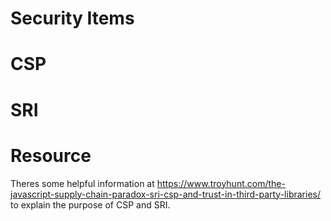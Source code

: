 # Security Items

# CSP

# SRI

# Resource

Theres some helpful information at https://www.troyhunt.com/the-javascript-supply-chain-paradox-sri-csp-and-trust-in-third-party-libraries/ to explain the purpose of CSP and SRI.